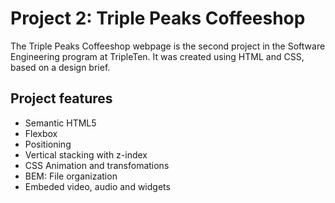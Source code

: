 # Project 2: Triple Peaks Coffeeshop

The Triple Peaks Coffeeshop webpage is the second project in the Software Engineering
program at TripleTen. It was created using HTML and CSS, based on a design brief.

## Project features

- Semantic HTML5
- Flexbox
- Positioning
- Vertical stacking with z-index
- CSS Animation and transfomations
- BEM: File organization
- Embeded video, audio and widgets
